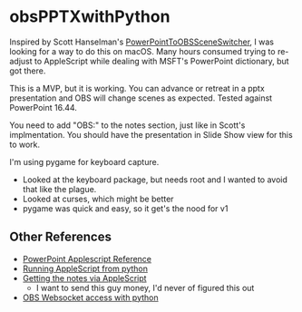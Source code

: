 # obsPPTXwithPython

Inspired by Scott Hanselman's [PowerPointToOBSSceneSwitcher][1], I was looking for a way to do this on macOS. Many hours consumed trying to re-adjust to AppleScript while dealing with MSFT's PowerPoint dictionary, but got there.

This is a MVP, but it is working. You can advance or retreat in a pptx presentation and OBS will change scenes as expected. Tested against PowerPoint 16.44.

You need to add "OBS:<SCENENAME>" to the notes section, just like in Scott's implmentation. You should have the presentation in Slide Show view for this to work. 

I'm using pygame for keyboard capture.   
* Looked at the keyboard package, but needs root and I wanted to avoid that like the plague.
* Looked at curses, which might be better  
* pygame was quick and easy, so it get's the nood for v1  


## Other References
* [PowerPoint Applescript Reference][2]
* [Running AppleScript from python][3]
* [Getting the notes via AppleScript][4]
    * I want to send this guy money, I'd never of figured this out
* [OBS Websocket access with python][5]

[1]:https://github.com/shanselman/PowerPointToOBSSceneSwitcher
[2]:http://www.codemunki.com/PPT2004AppleScriptRef.pdf
[3]:https://stackoverflow.com/questions/2940916/how-do-i-embed-an-applescript-in-a-python-script#2941735
[4]:https://stackoverflow.com/questions/12817639/how-can-i-access-the-text-of-notes-in-a-ppt-file-via-applescript
[5]:https://github.com/Elektordi/obs-websocket-py
